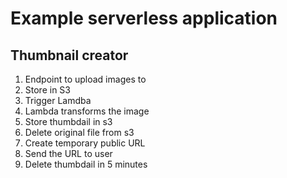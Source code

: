 # Example serverless application
## Thumbnail creator

1. Endpoint to upload images to
2. Store in S3
3. Trigger Lamdba
4. Lambda transforms the image
5. Store thumbdail in s3
6. Delete original file from s3
7. Create temporary public URL
8. Send the URL to user
9. Delete thumbdail in 5 minutes
